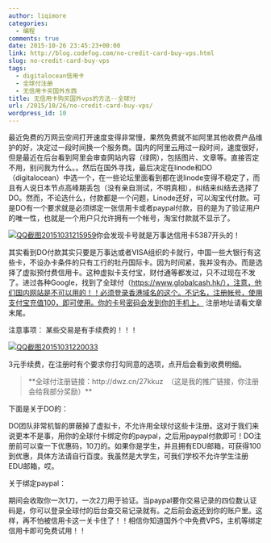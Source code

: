 ```yaml
---
author: liqimore
categories:
  - 编程
comments: true
date: 2015-10-26 23:45:23+00:00
link: http://blog.codefog.com/no-credit-card-buy-vps.html
slug: no-credit-card-buy-vps
tags:
  - digitalocean信用卡
  - 全球付注册
  - 无信用卡买国外东西
title: 无信用卡购买国外vps的方法--全球付
url: /2015/10/26/no-credit-card-buy-vps/
wordpress_id: 10
---
```



最近免费的万网云空间打开速度变得非常慢，果然免费就不如阿里其他收费产品维护的好，决定过一段时间换一个服务商。国内的阿里云用过一段时间，速度很好，但是最近在后台看到阿里会审查网站内容（绿网），包括图片、文章等。直接否定不用，别问我为什么。。然后在国外寻找，最后决定在linode和DO（digitalocean）中选一个，在一些论坛里面看到都在说linode变得不稳定了，而且有人说日本节点高峰期丢包（没有亲自测试，不明真相），纠结来纠结去选择了DO。然而，不论选什么，付款都是一个问题，Linode还好，可以淘宝代付款。可是DO有一个要求就是必须绑定一张信用卡或者paypal付款，目的是为了验证用户的唯一性，也就是一个用户只允许拥有一个帐号，淘宝付款就不显示了。

[![QQ截图20151031215959](http://blog.codefog.com/usr/uploads/2015/10/QQ截图20151031215959.png)](http://blog.codefog.com/usr/uploads/2015/10/QQ截图20151031215959.png)你会发现卡号就是万事达信用卡5387开头的！

其实看到DO付款其实只要是万事达或者VISA组织的卡就行，中国一些大银行有这些卡，不设办卡条件的只有工行的牡丹国际卡。因为时间紧，我并没有办。而是选择了虚拟预付费信用卡。这种虚拟卡支付宝，财付通等都发过，只不过现在不发了。进过各种Google，找到了全球付（https://www.globalcash.hk/），注意，他们国内网站是不可以用的！！必须登录香港域名的这个。不记名，注册帐号，使用支付宝充值100，即可使用。你的卡号密码会发到你的手机上。 注册地址请看文章末尾。

注意事项： 某些交易是有手续费的！！！

[![QQ截图20151031220033](http://blog.codefog.com/usr/uploads/2015/10/QQ截图20151031220033.png)](http://blog.codefog.com/usr/uploads/2015/10/QQ截图20151031220033.png)

3元手续费，在注册时有个要求你打勾同意的选项，点开后会看到收费明细。


<blockquote>**全球付注册链接：http://dwz.cn/27kkuz  （这是我的推广链接，你注册会给我部分奖励）**</blockquote>


下面是关于DO的：

<!--more-->

DO团队非常机智的屏蔽掉了虚拟卡，不允许用全球付这些卡注册。这对于我们来说更本不是事，用你的全球付卡绑定你的paypal，之后用paypal付款即可！DO注册前可以查一下优惠码，10刀的。如果你是学生，并且拥有EDU邮箱，可获得100到优惠，具体方法请自行百度。我虽然是大学生，可我们学校不允许学生注册EDU邮箱，哎。

关于绑定paypal：

期间会收取你一次1刀，一次2刀用于验证。当paypal要你交易记录的四位数认证码是，你可以登录全球付的后台查交易记录就有。之后前会返还到你的账户里。这样，再不怕被信用卡这一关卡住了！！相信你知道国外个中免费VPS，主机等绑定信用卡即可免费试用！！

